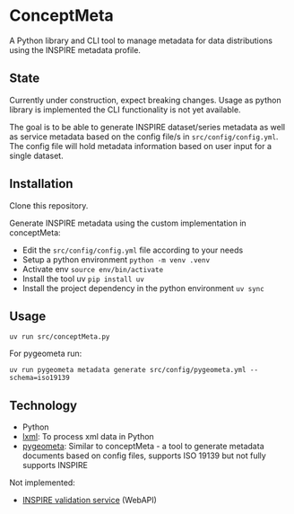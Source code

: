 # ConceptMeta

A Python library and CLI tool to manage metadata for data distributions using the INSPIRE metadata profile.

## State

Currently under construction, expect breaking changes. Usage as python library is implemented the CLI functionality is not yet available.

The goal is to be able to generate INSPIRE dataset/series metadata as well as service metadata based on the config file/s in `src/config/config.yml`. The config file will hold metadata information based on user input for a single dataset.

## Installation

Clone this repository.

Generate INSPIRE metadata using the custom implementation in conceptMeta:

- Edit the `src/config/config.yml` file according to your needs
- Setup a python environment `python -m venv .venv`
- Activate env `source env/bin/activate`
- Install the tool uv `pip install uv`
- Install the project dependency in the python environment `uv sync`

## Usage

`uv run src/conceptMeta.py`

For pygeometa run:

`uv run pygeometa metadata generate src/config/pygeometa.yml --schema=iso19139`

## Technology

- Python
- [lxml](https://lxml.de/): To process xml data in Python
- [pygeometa](https://github.com/geopython/pygeometa): Similar to conceptMeta - a tool to generate metadata documents based on config files, supports ISO 19139 but not fully supports INSPIRE

Not implemented:

- [INSPIRE validation service](https://inspire.ec.europa.eu/validator/home/index.html) (WebAPI)
